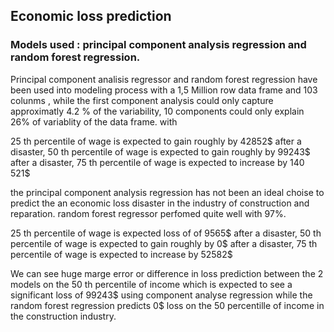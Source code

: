 ## Economic loss prediction 

### Models used : principal component analysis regression and random forest regression.

Principal component analisis regressor and random forest regression have been used into modeling process
with a 1,5 Million row data frame and 103 colunms , while the first component analysis could only capture approximatly 4.2 % of the variability, 10 components could only explain 26% of variablity of the data frame. 
with    
     
25 th  percentile of wage is expected to gain roughly by 42852$  after a disaster,
50 th percentile of  wage is expected to gain  roughly  by  99243$ after a disaster, 
75 th percentile of wage  is expected to increase by 140 521$ 

the principal component analysis regression has not been an ideal choise to predict the an economic loss disaster in the industry of construction and reparation. random forest regressor perfomed quite well with 97%. 

25 th  percentile of wage is expected loss of  of  9565$  after a disaster,
50 th percentile of  wage is expected to gain  roughly  by  0$ after a disaster,
75 th percentile of wage  is expected to increase by 52582$ 

We can see huge marge error or  difference in loss prediction between the 2 models on the 50 th percentile of income which  is expected to see a significant loss of 99243$  using component analyse regression while the random forest regression predicts 0$ loss on the 50 percentille of income in the construction industry.



